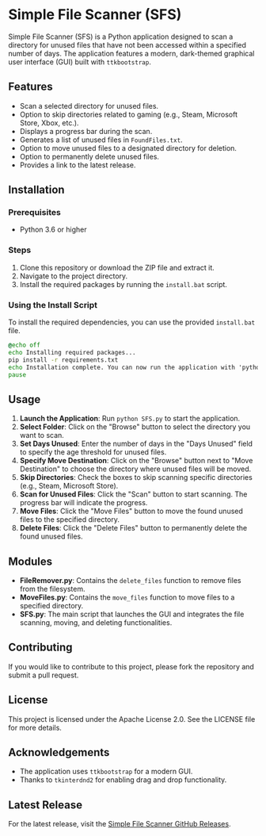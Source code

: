 # Simple File Scanner (SFS)

Simple File Scanner (SFS) is a Python application designed to scan a directory for unused files that have not been accessed within a specified number of days. The application features a modern, dark-themed graphical user interface (GUI) built with `ttkbootstrap`.

## Features

- Scan a selected directory for unused files.
- Option to skip directories related to gaming (e.g., Steam, Microsoft Store, Xbox, etc.).
- Displays a progress bar during the scan.
- Generates a list of unused files in `FoundFiles.txt`.
- Option to move unused files to a designated directory for deletion.
- Option to permanently delete unused files.
- Provides a link to the latest release.

## Installation

### Prerequisites

- Python 3.6 or higher

### Steps

1. Clone this repository or download the ZIP file and extract it.
2. Navigate to the project directory.
3. Install the required packages by running the `install.bat` script.

### Using the Install Script

To install the required dependencies, you can use the provided `install.bat` file.

```bat
@echo off
echo Installing required packages...
pip install -r requirements.txt
echo Installation complete. You can now run the application with 'python SFS.py'.
pause
```

## Usage

1. **Launch the Application**: Run `python SFS.py` to start the application.
2. **Select Folder**: Click on the "Browse" button to select the directory you want to scan.
3. **Set Days Unused**: Enter the number of days in the "Days Unused" field to specify the age threshold for unused files.
4. **Specify Move Destination**: Click on the "Browse" button next to "Move Destination" to choose the directory where unused files will be moved.
5. **Skip Directories**: Check the boxes to skip scanning specific directories (e.g., Steam, Microsoft Store).
6. **Scan for Unused Files**: Click the "Scan" button to start scanning. The progress bar will indicate the progress.
7. **Move Files**: Click the "Move Files" button to move the found unused files to the specified directory.
8. **Delete Files**: Click the "Delete Files" button to permanently delete the found unused files.

## Modules

- **FileRemover.py**: Contains the `delete_files` function to remove files from the filesystem.
- **MoveFiles.py**: Contains the `move_files` function to move files to a specified directory.
- **SFS.py**: The main script that launches the GUI and integrates the file scanning, moving, and deleting functionalities.

## Contributing

If you would like to contribute to this project, please fork the repository and submit a pull request.

## License

This project is licensed under the Apache License 2.0. See the LICENSE file for more details.

## Acknowledgements

- The application uses `ttkbootstrap` for a modern GUI.
- Thanks to `tkinterdnd2` for enabling drag and drop functionality.

## Latest Release

For the latest release, visit the [Simple File Scanner GitHub Releases](https://github.com/VVoiddd/Simple-File-Scanner).